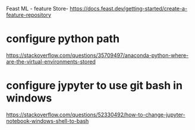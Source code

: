 Feast ML - feature Store- https://docs.feast.dev/getting-started/create-a-feature-repository

# configure python path 
https://stackoverflow.com/questions/35709497/anaconda-python-where-are-the-virtual-environments-stored

# configure jypyter to use git bash in windows 
https://stackoverflow.com/questions/52330492/how-to-change-jupyter-notebook-windows-shell-to-bash
